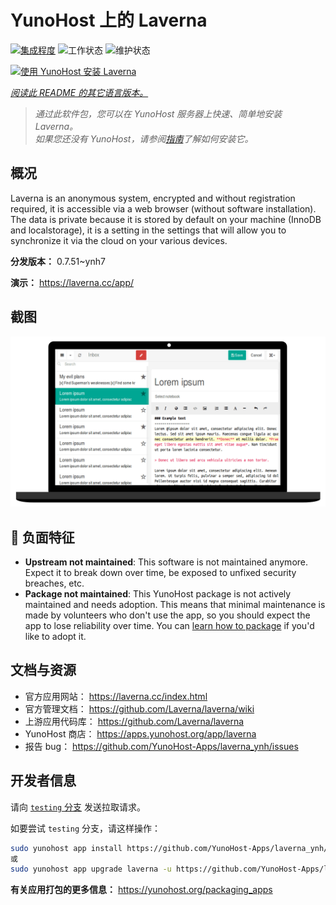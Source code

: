 <!--
注意：此 README 由 <https://github.com/YunoHost/apps/tree/master/tools/readme_generator> 自动生成
请勿手动编辑。
-->

# YunoHost 上的 Laverna

[![集成程度](https://dash.yunohost.org/integration/laverna.svg)](https://dash.yunohost.org/appci/app/laverna) ![工作状态](https://ci-apps.yunohost.org/ci/badges/laverna.status.svg) ![维护状态](https://ci-apps.yunohost.org/ci/badges/laverna.maintain.svg)

[![使用 YunoHost 安装 Laverna](https://install-app.yunohost.org/install-with-yunohost.svg)](https://install-app.yunohost.org/?app=laverna)

*[阅读此 README 的其它语言版本。](./ALL_README.md)*

> *通过此软件包，您可以在 YunoHost 服务器上快速、简单地安装 Laverna。*  
> *如果您还没有 YunoHost，请参阅[指南](https://yunohost.org/install)了解如何安装它。*

## 概况

Laverna is an anonymous system, encrypted and without registration required, it is accessible via a web browser (without software installation).
The data is private because it is stored by default on your machine (InnoDB and localstorage), it is a setting in the settings that will allow you to synchronize it via the cloud on your various devices.


**分发版本：** 0.7.51~ynh7

**演示：** <https://laverna.cc/app/>

## 截图

![Laverna 的截图](./doc/screenshots/laverna.png)

## :red_circle: 负面特征

- **Upstream not maintained**: This software is not maintained anymore. Expect it to break down over time, be exposed to unfixed security breaches, etc.
- **Package not maintained**: This YunoHost package is not actively maintained and needs adoption. This means that minimal maintenance is made by volunteers who don't use the app, so you should expect the app to lose reliability over time. You can [learn how to package](https://yunohost.org/packaging_apps_intro) if you'd like to adopt it.

## 文档与资源

- 官方应用网站： <https://laverna.cc/index.html>
- 官方管理文档： <https://github.com/Laverna/laverna/wiki>
- 上游应用代码库： <https://github.com/Laverna/laverna>
- YunoHost 商店： <https://apps.yunohost.org/app/laverna>
- 报告 bug： <https://github.com/YunoHost-Apps/laverna_ynh/issues>

## 开发者信息

请向 [`testing` 分支](https://github.com/YunoHost-Apps/laverna_ynh/tree/testing) 发送拉取请求。

如要尝试 `testing` 分支，请这样操作：

```bash
sudo yunohost app install https://github.com/YunoHost-Apps/laverna_ynh/tree/testing --debug
或
sudo yunohost app upgrade laverna -u https://github.com/YunoHost-Apps/laverna_ynh/tree/testing --debug
```

**有关应用打包的更多信息：** <https://yunohost.org/packaging_apps>

